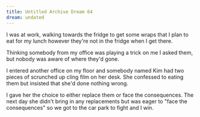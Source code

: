 ```yaml
---
title: Untitled Archive Dream 64
dream: undated
---
```


I was at work, walking towards the fridge to get some wraps that I plan to eat for my lunch however they're not in the fridge when I get there.

Thinking somebody from my office was playing a trick on me I asked them, but nobody was aware of where they'd gone.

I entered another office on my floor and somebody named Kim had two pieces of scrunched up cling film on her desk. She confessed to eating them but insisted that she'd done nothing wrong.

I gave her the choice to either replace them or face the consequences. The next day she didn't bring in any replacements but was eager to "face the consequences" so we got to the car park to fight and I win.
